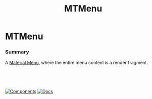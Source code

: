 ﻿---
uid: C.MTMenu
title: MTMenu
---
# MTMenu

### Summary

A [Material Menu](https://material.io/develop/web/components/menus/), where the entire menu content is a render fragment.

&nbsp;

&nbsp;

[![Components](https://img.shields.io/static/v1?label=Components&message=Core&color=blue)](xref:A.CoreComponents)
[![Docs](https://img.shields.io/static/v1?label=API%20Documentation&message=MTMenu&color=brightgreen)](xref:BlazorMdc.MTMenu)